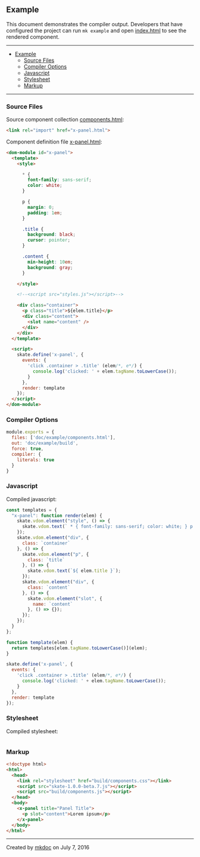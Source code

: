## Example

This document demonstrates the compiler output. Developers that have configured the project can run `mk example` and open [index.html](https://github.com/tmpfs/trucks/blob/master/doc/example/index.html) to see the rendered component.

---

- [Example](#example)
  - [Source Files](#source-files)
  - [Compiler Options](#compiler-options)
  - [Javascript](#javascript)
  - [Stylesheet](#stylesheet)
  - [Markup](#markup)

---

### Source Files

Source component collection [components.html](https://github.com/tmpfs/trucks/blob/master/doc/example/components.html):

```html
<link rel="import" href="x-panel.html">
```

Component definition file [x-panel.html](https://github.com/tmpfs/trucks/blob/master/doc/example/x-panel.html):

```html
<dom-module id="x-panel">
  <template>
    <style>

      * {
        font-family: sans-serif;
        color: white;
      }

      p {
        margin: 0; 
        padding: 1em;
      }

      .title {
        background: black;
        cursor: pointer;
      }

      .content {
        min-height: 10em;
        background: gray;
      }

    </style>

    <!--<script src="styles.js"></script>-->

    <div class="container">
      <p class="title">${elem.title}</p>
      <div class="content">
        <slot name="content" />
      </div>
    </div>
  </template>

  <script>
    skate.define('x-panel', {
      events: {
        'click .container > .title' (elem/*, e*/) {
          console.log('clicked: ' + elem.tagName.toLowerCase());
        }
      },
      render: template
    });
  </script>
</dom-module>
```

### Compiler Options

```javascript
module.exports = {
  files: ['doc/example/components.html'],
  out: 'doc/example/build',
  force: true,
  compiler: {
    literals: true
  }
}
```

### Javascript

Compiled javascript:

```javascript
const templates = {
  "x-panel": function render(elem) {
    skate.vdom.element("style", () => {
      skate.vdom.text(` * { font-family: sans-serif; color: white; } p { margin: 0; padding: 1em; } .title { background: black; cursor: pointer; } .content { min-height: 10em; background: gray; } `);
    });
    skate.vdom.element("div", {
      class: `container`
    }, () => {
      skate.vdom.element("p", {
        class: `title`
      }, () => {
        skate.vdom.text(`${ elem.title }`);
      });
      skate.vdom.element("div", {
        class: `content`
      }, () => {
        skate.vdom.element("slot", {
          name: `content`
        }, () => {});
      });
    });
  }
};

function template(elem) {
  return templates[elem.tagName.toLowerCase()](elem);
}

skate.define('x-panel', {
  events: {
    'click .container > .title' (elem/*, e*/) {
      console.log('clicked: ' + elem.tagName.toLowerCase());
    }
  },
  render: template
});
```

### Stylesheet

Compiled stylesheet:

```css

```

### Markup

```html
<!doctype html>
<html>
  <head>
    <link rel="stylesheet" href="build/components.css"></link>
    <script src="skate-1.0.0-beta.7.js"></script>
    <script src="build/components.js"></script>
  </head>
  <body>
    <x-panel title="Panel Title">
      <p slot="content">Lorem ipsum</p> 
    </x-panel>
  </body>
</html>
```

---

Created by [mkdoc](https://github.com/mkdoc/mkdoc) on July 7, 2016

[trucks]: https://github.com/tmpfs/trucks
[trucks-cli]: https://github.com/tmpfs/trucks/blob/master/packages/trucks-cli
[skatejs]: https://github.com/skatejs/skatejs
[webcomponents]: https://github.com/w3c/webcomponents
[shadow-dom]: https://w3c.github.io/webcomponents/spec/shadow/
[custom-elements]: https://www.w3.org/TR/custom-elements/
[html-imports]: https://w3c.github.io/webcomponents/spec/imports/
[html-templates]: https://html.spec.whatwg.org/multipage/scripting.html#the-template-element
[polymer]: https://www.polymer-project.org/1.0/
[react]: https://facebook.github.io/react/
[react-webcomponents]: https://github.com/facebook/react/issues/5052
[react-integration]: https://github.com/skatejs/react-integration
[mozilla-webcomponents]: https://hacks.mozilla.org/2014/12/mozilla-and-web-components/
[csp]: http://content-security-policy.com/
[npm]: https://www.npmjs.com/
[postcss]: https://github.com/postcss/postcss
[mkdoc]: https://github.com/mkdoc/mkdoc
[mkapi]: https://github.com/mkdoc/mkapi
[mkparse]: https://github.com/mkdoc/mkparse
[jshint]: http://jshint.com
[jscs]: http://jscs.info

